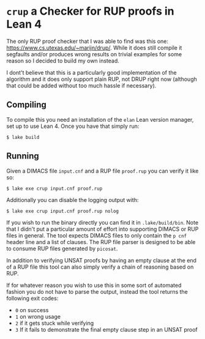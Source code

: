 # `crup` a Checker for RUP proofs in Lean 4
The only RUP proof checker that I was able to find was this one:
https://www.cs.utexas.edu/~marijn/drup/. While it does still compile it segfaults
and/or produces wrong results on trivial examples for some reason so I decided
to build my own instead.

I dont't believe that this is a particularly good implementation of the algorithm
and it does only support plain RUP, not DRUP right now (although that could be
added without too much hassle if necessary).

## Compiling
To compile this you need an installation of the `elan` Lean version manager,
set up to use Lean 4. Once you have that simply run:
```
$ lake build
```

## Running
Given a DIMACS file `input.cnf` and a RUP file `proof.rup` you can verify it like so:
```
$ lake exe crup input.cnf proof.rup
```
Additionally you can disable the logging output with:
```
$ lake exe crup input.cnf proof.rup nolog
```
If you wish to run the binary directly you can find it in `.lake/build/bin`.
Note that I didn't put a particular amount of effort into supporting DIMACS or RUP files
in general. The tool expects DIMACS files to only contain the `p cnf` header line
and a list of clauses. The RUP file parser is designed to be able to consume
RUP files generated by `picosat`.

In addition to verifying UNSAT proofs by having an empty clause at the end of a RUP
file this tool can also simply verify a chain of reasoning based on RUP.

If for whatever reason you wish to use this in some sort of automated fashion
you do not have to parse the output, instead the tool returns the following exit codes:
- `0` on success
- `1` on wrong usage
- `2` if it gets stuck while verifying
- `3` If it fails to demonstrate the final empty clause step in an UNSAT proof
